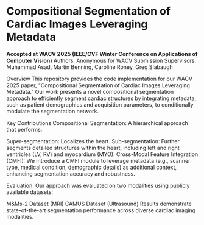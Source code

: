 # Compositional Segmentation of Cardiac Images Leveraging Metadata


**Accepted at WACV 2025 (IEEE/CVF Winter Conference on Applications of Computer Vision)**
Authors: Anonymous for WACV Submission
Supervisors: Muhammad Asad, Martin Benning, Caroline Roney, Greg Slabaugh

Overview
This repository provides the code implementation for our WACV 2025 paper, "Compositional Segmentation of Cardiac Images Leveraging Metadata." Our work presents a novel compositional segmentation approach to efficiently segment cardiac structures by integrating metadata, such as patient demographics and acquisition parameters, to conditionally modulate the segmentation network.

Key Contributions
Compositional Segmentation: A hierarchical approach that performs:

Super-segmentation: Localizes the heart.
Sub-segmentation: Further segments detailed structures within the heart, including left and right ventricles (LV, RV) and myocardium (MYO).
Cross-Modal Feature Integration (CMFI): We introduce a CMFI module to leverage metadata (e.g., scanner type, medical condition, demographic details) as additional context, enhancing segmentation accuracy and robustness.

Evaluation: Our approach was evaluated on two modalities using publicly available datasets:

M&Ms-2 Dataset (MRI)
CAMUS Dataset (Ultrasound)
Results demonstrate state-of-the-art segmentation performance across diverse cardiac imaging modalities.
